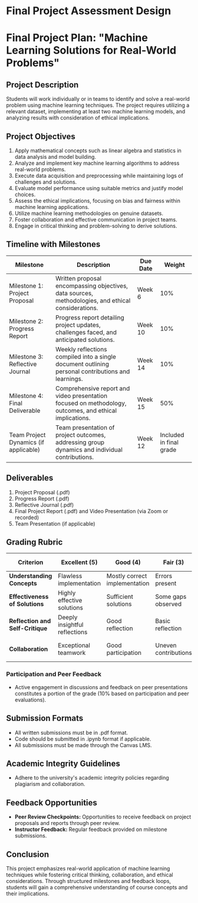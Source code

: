 Final Project Assessment Design
===============================

# Final Project Plan: "Machine Learning Solutions for Real-World Problems"

## Project Description
Students will work individually or in teams to identify and solve a real-world problem using machine learning techniques. The project requires utilizing a relevant dataset, implementing at least two machine learning models, and analyzing results with consideration of ethical implications.

## Project Objectives
1. Apply mathematical concepts such as linear algebra and statistics in data analysis and model building.
2. Analyze and implement key machine learning algorithms to address real-world problems.
3. Execute data acquisition and preprocessing while maintaining logs of challenges and solutions.
4. Evaluate model performance using suitable metrics and justify model choices.
5. Assess the ethical implications, focusing on bias and fairness within machine learning applications.
6. Utilize machine learning methodologies on genuine datasets.
7. Foster collaboration and effective communication in project teams.
8. Engage in critical thinking and problem-solving to derive solutions.

## Timeline with Milestones

| **Milestone**                     | **Description**                                                                                      | **Due Date** | **Weight** |
|-----------------------------------|------------------------------------------------------------------------------------------------------|--------------|------------|
| Milestone 1: Project Proposal      | Written proposal encompassing objectives, data sources, methodologies, and ethical considerations.  | Week 6      | 10%        |
| Milestone 2: Progress Report       | Progress report detailing project updates, challenges faced, and anticipated solutions.             | Week 10     | 10%        |
| Milestone 3: Reflective Journal    | Weekly reflections compiled into a single document outlining personal contributions and learnings.   | Week 14     | 10%        |
| Milestone 4: Final Deliverable     | Comprehensive report and video presentation focused on methodology, outcomes, and ethical implications. | Week 15     | 50%        |
| Team Project Dynamics (if applicable) | Team presentation of project outcomes, addressing group dynamics and individual contributions.      | Week 12     | Included in final grade |

## Deliverables
1. Project Proposal (.pdf)
2. Progress Report (.pdf)
3. Reflective Journal (.pdf)
4. Final Project Report (.pdf) and Video Presentation (via Zoom or recorded)
5. Team Presentation (if applicable)

## Grading Rubric

| Criterion                   | Excellent (5)                       | Good (4)                     | Fair (3)                     | Poor (2)                      | Unsatisfactory (1)          |
|----------------------------|-------------------------------------|------------------------------|------------------------------|-------------------------------|-----------------------------|
| **Understanding Concepts**   | Flawless implementation             | Mostly correct implementation | Errors present               | Significant errors            | Lacks understanding         |
| **Effectiveness of Solutions**   | Highly effective solutions        | Sufficient solutions         | Some gaps observed           | Numerous gaps                 | No effectiveness demonstrated|
| **Reflection and Self-Critique** | Deeply insightful reflections    | Good reflection              | Basic reflection             | Superficial reflections       | No reflective insights      |
| **Collaboration**            | Exceptional teamwork               | Good participation           | Uneven contributions         | Poor engagement               | No collaboration observed   |

### Participation and Peer Feedback
- Active engagement in discussions and feedback on peer presentations constitutes a portion of the grade (10% based on participation and peer evaluations).

## Submission Formats
- All written submissions must be in .pdf format. 
- Code should be submitted in .ipynb format if applicable.
- All submissions must be made through the Canvas LMS.

## Academic Integrity Guidelines
- Adhere to the university's academic integrity policies regarding plagiarism and collaboration.

## Feedback Opportunities
- **Peer Review Checkpoints:** Opportunities to receive feedback on project proposals and reports through peer review.
- **Instructor Feedback:** Regular feedback provided on milestone submissions.

## Conclusion
This project emphasizes real-world application of machine learning techniques while fostering critical thinking, collaboration, and ethical considerations. Through structured milestones and feedback loops, students will gain a comprehensive understanding of course concepts and their implications.